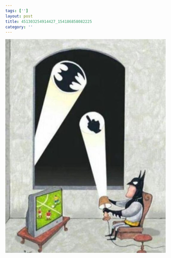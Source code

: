 ```yaml
---
tags: ['']
layout: post
title: 451303254914427_154186858082225
category: ''
---
```

![451303254914427_154186858082225](/uploads/2013-4-5-451303254914427_154186858082225.jpg)

